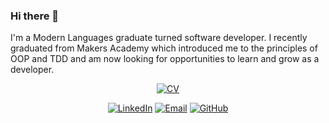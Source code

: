 ### Hi there 👋

I'm a Modern Languages graduate turned software developer. I recently graduated from Makers Academy which introduced me to the principles of OOP and TDD and am now looking for opportunities to learn and grow as a developer.


<div align='center'>
  
[![CV]](https://github.com/CRTW26/CV)
<!-- [![Portfolio]](http://www.connorworthington.com) -->
[![LinkedIn]](https://www.linkedin.com/in/connor-worthington-83b350131/)
[![Email]](mailto:worthington.connor@gmail.com)
[![GitHub]](https://github.com/crtw26)

</div>

[CV]: https://img.shields.io/badge/-CV-blueviolet?style=for-the-badge
[linkedin]: https://img.shields.io/badge/LinkedIn-%232A6AC7?style=for-the-badge&logo=linkedin
[email]: https://img.shields.io/badge/Email-%23D14836?style=for-the-badge&logo=gmail&logoColor=white
[github]: https://img.shields.io/badge/GitHub-%23181717?style=for-the-badge&logo=github&logoColor=white
[Portfolio]: https://img.shields.io/badge/-Portfolio-brightgreen?style=for-the-badge
